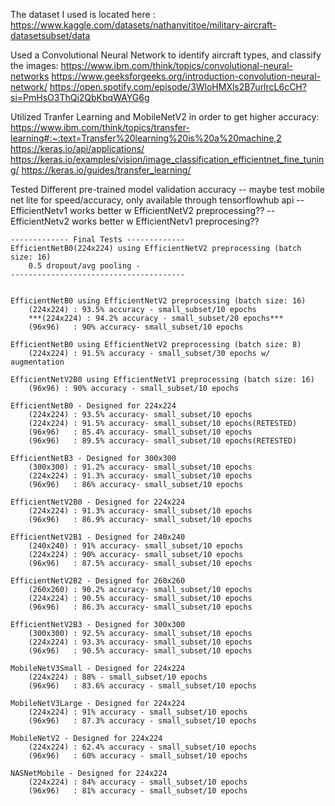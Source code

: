 The dataset I used is located here : https://www.kaggle.com/datasets/nathanvititoe/military-aircraft-datasetsubset/data

Used a Convolutional Neural Network to identify aircraft types, and classify the images: 
https://www.ibm.com/think/topics/convolutional-neural-networks
https://www.geeksforgeeks.org/introduction-convolution-neural-network/
https://open.spotify.com/episode/3WloHMXls2B7urlrcL6cCH?si=PmHsO3ThQi2QbKbqWAYG6g

Utilized Tranfer Learning and MobileNetV2 in order to get higher accuracy:
https://www.ibm.com/think/topics/transfer-learning#:~:text=Transfer%20learning%20is%20a%20machine,2
https://keras.io/api/applications/
https://keras.io/examples/vision/image_classification_efficientnet_fine_tuning/
https://keras.io/guides/transfer_learning/


 Tested Different pre-trained model validation accuracy
    -- maybe test mobile net lite for speed/accuracy, only available through tensorflowhub api
    -- EfficientNetv1 works better w EfficientNetV2 preprocessing??
    -- EfficientNetv2 works better w EfficientNetv1 preprocesing?? 

    ------------- Final Tests -------------
    EfficientNetB0(224x224) using EfficientNetV2 preprocessing (batch size: 16)
        0.5 dropout/avg pooling - 
    ---------------------------------------
    
    
    EfficientNetB0 using EfficientNetV2 preprocessing (batch size: 16)
        (224x224) : 93.5% accuracy - small_subset/10 epochs
        ***(224x224) : 94.2% accuracy - small_subset/20 epochs***
        (96x96)   : 90% accuracy- small_subset/10 epochs

    EfficientNetB0 using EfficientNetV2 preprocessing (batch size: 8)
        (224x224) : 91.5% accuracy - small_subset/30 epochs w/ augmentation

    EfficientNetV2B0 using EfficientNetV1 preprocessing (batch size: 16)
        (96x96) : 90% accuracy - small_subset/10 epochs

    EfficientNetB0 - Designed for 224x224
        (224x224) : 93.5% accuracy- small_subset/10 epochs 
        (224x224) : 91.5% accuracy- small_subset/10 epochs(RETESTED)
        (96x96)   : 85.4% accuracy- small_subset/10 epochs
        (96x96)   : 89.5% accuracy- small_subset/10 epochs(RETESTED)

    EfficientNetB3 - Designed for 300x300
        (300x300) : 91.2% accuracy- small_subset/10 epochs
        (224x224) : 91.3% accuracy- small_subset/10 epochs
        (96x96)   : 86% accuracy- small_subset/10 epochs   
    
    EfficientNetV2B0 - Designed for 224x224
        (224x224) : 91.3% accuracy- small_subset/10 epochs
        (96x96)   : 86.9% accuracy- small_subset/10 epochs

    EfficientNetV2B1 - Designed for 240x240
        (240x240) : 91% accuracy- small_subset/10 epochs 
        (224x224) : 90% accuracy- small_subset/10 epochs
        (96x96)   : 87.5% accuracy- small_subset/10 epochs  
 
    EfficientNetV2B2 - Designed for 260x260
        (260x260) : 90.2% accuracy- small_subset/10 epochs 
        (224x224) : 90.5% accuracy- small_subset/10 epochs 
        (96x96)   : 86.3% accuracy- small_subset/10 epochs 

    EfficientNetV2B3 - Designed for 300x300
        (300x300) : 92.5% accuracy- small_subset/10 epochs 
        (224x224) : 93.3% accuracy- small_subset/10 epochs 
        (96x96)   : 90.5% accuracy- small_subset/10 epochs 

    MobileNetV3Small - Designed for 224x224
        (224x224) : 88% - small_subset/10 epochs
        (96x96)   : 83.6% accuracy - small_subset/10 epochs

    MobileNetV3Large - Designed for 224x224
        (224x224) : 91% accuracy - small_subset/10 epochs
        (96x96)   : 87.3% accuracy - small_subset/10 epochs
    
    MobileNetV2 - Designed for 224x224
        (224x224) : 62.4% accuracy - small_subset/10 epochs
        (96x96)   : 60% accuracy - small_subset/10 epochs

    NASNetMobile - Designed for 224x224
        (224x224) : 84% accuracy - small_subset/10 epochs
        (96x96)   : 81% accuracy - small_subset/10 epochs